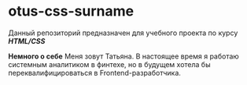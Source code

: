 # otus-css-surname
Данный репозиторий предназначен для учебного проекта по курсу ***HTML/CSS***

**Немного о себе**
Меня зовут Татьяна. В настоящее время я работаю системным аналитиком в финтехе, но в будущем хотела бы переквалифицироваться в Frontend-разработчика. 